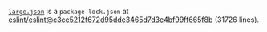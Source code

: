 [`large.json`](large.json) is a `package-lock.json` at [eslint/eslint@c3ce5212f672d95dde3465d7d3c4bf99ff665f8b](https://github.com/eslint/eslint/tree/c3ce5212f672d95dde3465d7d3c4bf99ff665f8b) (31726 lines).
